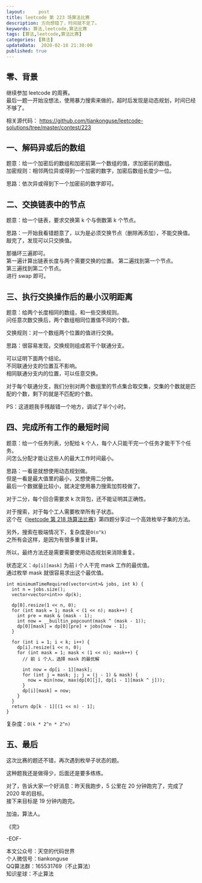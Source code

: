 ```yaml
---   
layout:     post  
title: leetcode 第 223 场算法比赛  
description: 方向想错了，时间就不足了。   
keywords: 算法,leetcode,算法比赛  
tags: [算法,leetcode,算法比赛]    
categories: [算法]  
updateData:  2020-02-18 21:30:00  
published: true  
---  
```



## 零、背景  


继续参加 leetcode 的周赛。  
最后一题一开始没想法，使用暴力搜索来做的，超时后发现是动态规划，时间已经不够了。  


相关源代码： 
https://github.com/tiankonguse/leetcode-solutions/tree/master/contest/223  


## 一、解码异或后的数组  


题意：给一个加密后的数组和加密前第一个数组的值，求加密前的数组。  
加密规则：相邻两位异或得到一个加密的数字，加密后数组长度少一位。  


思路：依次异或得到下一个加密前的数字即可。  


## 二、交换链表中的节点  


题意：给一个链表，要求交换第 k 个与倒数第 k 个节点。  


思路：一开始我看错题意了，以为是必须交换节点（删除再添加），不能交换值。  
敲完了，发现可以只交换值。  


那循环三遍即可。  
第一遍计算出链表长度与两个需要交换的位置。
第二遍找到第一个节点。  
第三遍找到第二个节点。  
进行 swap 即可。  


## 三、执行交换操作后的最小汉明距离  


题意：给两个长度相同的数组，和一些交换规则。  
问任意次数交换后，两个数组相同位置值不同的个数。  


交换规则：对一个数组两个位置的值进行交换。  


思路：很容易发现，交换规则组成若干个联通分支。 


可以证明下面两个结论。   
不同联通分支的位置互不影响。  
相同联通分支内的位置，可以任意交换。  


对于每个联通分支，我们分别对两个数组里的节点集合取交集，交集的个数就是匹配的个数，剩下的就是不匹配的个数。  


PS：这道题我手残敲错一个地方，调试了半个小时。  


## 四、完成所有工作的最短时间  


题意：给一个任务列表，分配给 k 个人，每个人只能干完一个任务才能干下个任务。  
问怎么分配才能让这些人的最大工作时间最小。  


思路：一看是就想使用动态规划做。  
但是一看是最大值里的最小，又想使用二分做。  
最后一个数据量比较小，就决定使用暴力搜索加剪枝做了。  


对于二分，每个回合需要求 k 次背包，还不能证明其正确性。  


对于搜索，对于每个工人需要枚举所有子状态。  
这个在《[leetcode 第 218 场算法比赛](https://mp.weixin.qq.com/s/qfJMq9KvjMlMePhNvm-Nqg)》第四题分享过一个高效枚举子集的方法。  


另外，搜索在极端情况下，复杂度是`O(n^k)`  
之所有会这样，是因为有很多重复计算。  


所以，最终方法还是需要需要使用动态规划来消除重复。  


状态定义：`dp[i][mask]` 为前 i 个人干完 mask 工作的最优值。  
通过枚举 mask 就很容易求出这个最优值。  


```
int minimumTimeRequired(vector<int>& jobs, int k) {
  int n = jobs.size();
  vector<vector<int>> dp(k);

  dp[0].resize(1 << n, 0);
  for (int mask = 1; mask < (1 << n); mask++) {
    int pre = mask & (mask - 1);
    int now = __builtin_popcount(mask ^ (mask - 1));
    dp[0][mask] = dp[0][pre] + jobs[now - 1];
  }

  for (int i = 1; i < k; i++) {
    dp[i].resize(1 << n, 0);
    for (int mask = 1; mask < (1 << n); mask++) {
      // 前 i 个人，选择 mask 的最优解

      int now = dp[i - 1][mask];
      for (int j = mask; j; j = (j - 1) & mask) {
        now = min(now, max(dp[0][j], dp[i - 1][mask ^ j]));
      }
      dp[i][mask] = now;
    }
  }
  return dp[k - 1][(1 << n) - 1];
}
```

复杂度：`O(k * 2^n * 2^n)`  


## 五、最后  


这次比赛的题还不错，再次遇到枚举子状态的题。  


这种题我还是做得少，后面还是要多练练。  


对了，告诉大家一个好消息：昨天我跑步，5 公里在 20 分钟跑完了，完成了 2020 年的目标。  
接下来目标是 19 分钟内跑完。  



加油，算法人。  


《完》  


-EOF-  



本文公众号：天空的代码世界  
个人微信号：tiankonguse  
QQ算法群：165531769（不止算法）  
知识星球：不止算法  

